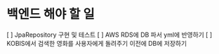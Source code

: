 # 백엔드 해야 할 일

[ ] JpaRepository 구현 및 테스트
[ ] AWS RDS에 DB 파서 yml에 반영하기
[ ] KOBIS에서 검색한 영화를 사용자에게 돌려주기 이전에 DB에 저장하기
